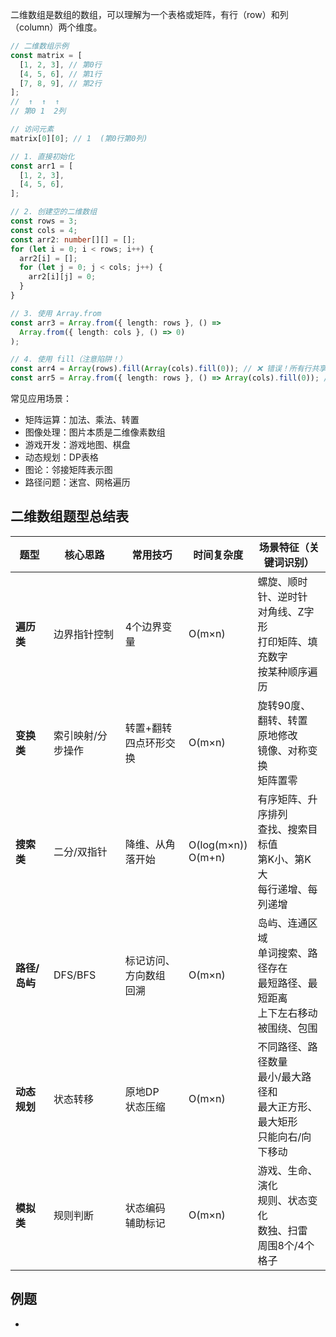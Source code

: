 二维数组是数组的数组，可以理解为一个表格或矩阵，有行（row）和列（column）两个维度。

```ts
// 二维数组示例
const matrix = [
  [1, 2, 3], // 第0行
  [4, 5, 6], // 第1行
  [7, 8, 9], // 第2行
];
//  ↑  ↑  ↑
// 第0 1  2列

// 访问元素
matrix[0][0]; // 1  (第0行第0列)
```

```ts
// 1. 直接初始化
const arr1 = [
  [1, 2, 3],
  [4, 5, 6],
];

// 2. 创建空的二维数组
const rows = 3;
const cols = 4;
const arr2: number[][] = [];
for (let i = 0; i < rows; i++) {
  arr2[i] = [];
  for (let j = 0; j < cols; j++) {
    arr2[i][j] = 0;
  }
}

// 3. 使用 Array.from
const arr3 = Array.from({ length: rows }, () =>
  Array.from({ length: cols }, () => 0)
);

// 4. 使用 fill（注意陷阱！）
const arr4 = Array(rows).fill(Array(cols).fill(0)); // ❌ 错误！所有行共享同一个数组
const arr5 = Array.from({ length: rows }, () => Array(cols).fill(0)); // ✅ 正确
```

常见应用场景：

- 矩阵运算：加法、乘法、转置
- 图像处理：图片本质是二维像素数组
- 游戏开发：游戏地图、棋盘
- 动态规划：DP表格
- 图论：邻接矩阵表示图
- 路径问题：迷宫、网格遍历

## 二维数组题型总结表

| 题型          | 核心思路          | 常用技巧                   | 时间复杂度            | 场景特征（关键词识别）                                                                     |
| ------------- | ----------------- | -------------------------- | --------------------- | ------------------------------------------------------------------------------------------ |
| **遍历类**    | 边界指针控制      | 4个边界变量                | O(m×n)                | 螺旋、顺时针、逆时针<br>对角线、Z字形<br>打印矩阵、填充数字<br>按某种顺序遍历              |
| **变换类**    | 索引映射/分步操作 | 转置+翻转<br>四点环形交换  | O(m×n)                | 旋转90度、翻转、转置<br>原地修改<br>镜像、对称变换<br>矩阵置零                             |
| **搜索类**    | 二分/双指针       | 降维、从角落开始           | O(log(m×n))<br>O(m+n) | 有序矩阵、升序排列<br>查找、搜索目标值<br>第K小、第K大<br>每行递增、每列递增               |
| **路径/岛屿** | DFS/BFS           | 标记访问、方向数组<br>回溯 | O(m×n)                | 岛屿、连通区域<br>单词搜索、路径存在<br>最短路径、最短距离<br>上下左右移动<br>被围绕、包围 |
| **动态规划**  | 状态转移          | 原地DP<br>状态压缩         | O(m×n)                | 不同路径、路径数量<br>最小/最大路径和<br>最大正方形、最大矩形<br>只能向右/向下移动         |
| **模拟类**    | 规则判断          | 状态编码<br>辅助标记       | O(m×n)                | 游戏、生命、演化<br>规则、状态变化<br>数独、扫雷<br>周围8个/4个格子                        |

## 例题

-
